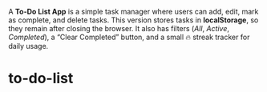 A **To-Do List App** is a simple task manager where users can add, edit, mark as complete, and delete tasks.
This version stores tasks in **localStorage**, so they remain after closing the browser.
It also has filters (*All*, *Active*, *Completed*), a “Clear Completed” button, and a small 🔥 streak tracker for daily usage.



# to-do-list
